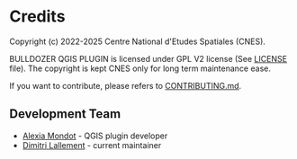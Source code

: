 # Credits

Copyright (c) 2022-2025 Centre National d'Etudes Spatiales (CNES).

BULLDOZER QGIS PLUGIN is licensed under GPL V2 license (See [LICENSE](LICENSE) file).
The copyright is kept CNES only for long term maintenance ease.

If you want to contribute, please refers to [CONTRIBUTING.md](CONTRIBUTING.md).
## Development Team

* [Alexia Mondot](mailto:alexia.mondot@thalesgroup.com) - QGIS plugin developer
* [Dimitri Lallement](mailto:dimitri.lallement@cnes.fr) - current maintainer


